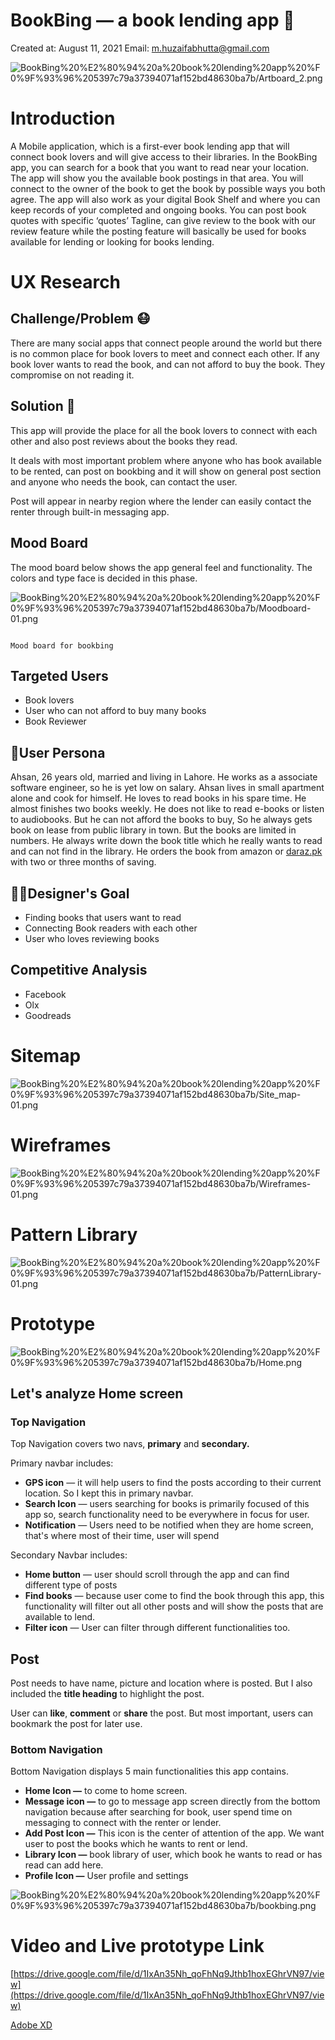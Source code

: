 # BookBing — a book lending app 📖

Created at: August 11, 2021
Email: m.huzaifabhutta@gmail.com

![BookBing%20%E2%80%94%20a%20book%20lending%20app%20%F0%9F%93%96%205397c79a37394071af152bd48630ba7b/Artboard_2.png](BookBing%20%E2%80%94%20a%20book%20lending%20app%20%F0%9F%93%96%205397c79a37394071af152bd48630ba7b/Artboard_2.png)

# Introduction

A Mobile application, which is a first-ever book lending app that will connect book lovers and will give access to their libraries. In the BookBing app, you can search for a book that you want to read near your location. The app will show you the available book postings in that area. You will connect to the owner of the book to get the book by possible ways you both agree. The app will also work as your digital Book Shelf and where you can keep records of your completed and ongoing books. You can post book quotes with specific ‘quotes’ Tagline, can give review to the book with our review feature while the posting feature will basically be used for books available for lending or looking for books lending.

# UX Research

## Challenge/Problem 😷

There are many social apps that connect people around the world but there is no common place for book lovers to meet and connect each other. If any book lover wants to read the book, and can not afford to buy the book. They compromise on not reading it.

## Solution 🙌

This app will provide the place for all the book lovers to connect with each other and also post reviews about the books they read. 

It deals with most important problem where anyone who has book available to be rented, can post on bookbing and it will show on general post section and anyone who needs the book, can contact the user. 

Post will appear in nearby region where the lender can easily contact the renter through built-in messaging app.

## Mood Board

The mood board below shows the app general feel and functionality. The colors and type face is decided in this phase.

![BookBing%20%E2%80%94%20a%20book%20lending%20app%20%F0%9F%93%96%205397c79a37394071af152bd48630ba7b/Moodboard-01.png](BookBing%20%E2%80%94%20a%20book%20lending%20app%20%F0%9F%93%96%205397c79a37394071af152bd48630ba7b/Moodboard-01.png)

                                                                         Mood board for bookbing

## Targeted Users

- Book lovers
- User who can not afford to buy many books
- Book Reviewer

## 👨User Persona

Ahsan, 26 years old, married and living in Lahore. He works as a associate software engineer,  so he is yet low on salary. Ahsan lives in small apartment alone and cook for himself. He loves to read books in his spare time. He almost finishes two books weekly. He does not like to read e-books or listen to audiobooks. But he can not afford the books to buy, So he always gets book on lease from public library in town. But the books are limited in numbers. He always write down the book title which he really wants to read and can not find in the library. He orders the book from amazon or [daraz.pk](http://daraz.pk) with two or three months of saving. 

## 👨‍🎨Designer's Goal

- Finding books that users want to read
- Connecting Book readers with each other
- User who loves reviewing books

## Competitive Analysis

- Facebook
- Olx
- Goodreads

# Sitemap

![BookBing%20%E2%80%94%20a%20book%20lending%20app%20%F0%9F%93%96%205397c79a37394071af152bd48630ba7b/Site_map-01.png](BookBing%20%E2%80%94%20a%20book%20lending%20app%20%F0%9F%93%96%205397c79a37394071af152bd48630ba7b/Site_map-01.png)

# Wireframes

![BookBing%20%E2%80%94%20a%20book%20lending%20app%20%F0%9F%93%96%205397c79a37394071af152bd48630ba7b/Wireframes-01.png](BookBing%20%E2%80%94%20a%20book%20lending%20app%20%F0%9F%93%96%205397c79a37394071af152bd48630ba7b/Wireframes-01.png)

# Pattern Library

![BookBing%20%E2%80%94%20a%20book%20lending%20app%20%F0%9F%93%96%205397c79a37394071af152bd48630ba7b/PatternLibrary-01.png](BookBing%20%E2%80%94%20a%20book%20lending%20app%20%F0%9F%93%96%205397c79a37394071af152bd48630ba7b/PatternLibrary-01.png)

# Prototype

![BookBing%20%E2%80%94%20a%20book%20lending%20app%20%F0%9F%93%96%205397c79a37394071af152bd48630ba7b/Home.png](BookBing%20%E2%80%94%20a%20book%20lending%20app%20%F0%9F%93%96%205397c79a37394071af152bd48630ba7b/Home.png)

## Let's analyze Home screen

### Top Navigation

Top Navigation covers two navs, **primary** and **secondary.** 

Primary navbar includes:

- **GPS icon** —  it will help users to find the posts according to their current location. So I kept this in primary navbar.
- **Search Icon** — users searching for books is primarily focused of this app so, search functionality need to be everywhere in focus for user.
- **Notification** — Users need to be notified when they are home screen, that's where most of their time, user will spend

Secondary Navbar includes:

- **Home button** — user should scroll through the app and can find different type of posts
- **Find books** — because user come to find the book through this app, this functionality will filter out all other posts and will show the posts that are available to lend.
- **Filter icon** — User can filter through different functionalities too.

## Post

Post needs to have name, picture and location where is posted. But I also included the **title heading** to highlight the post. 

User can **like**, **comment** or **share** the post. But most important, users can bookmark the post for later use.

### Bottom Navigation

Bottom Navigation displays 5 main functionalities this app contains. 

- **Home Icon —** to come to home screen.
- **Message icon —**  to go to message app screen directly from the bottom navigation because after searching for book, user spend time on messaging to connect with the renter or lender.
- **Add Post Icon —** This icon is the center of attention of the app. We want user to post the books which he wants to rent or lend.
- **Library Icon —** book library of user, which book he wants to read or has read can add here.
- **Profile Icon —** User profile and settings

![BookBing%20%E2%80%94%20a%20book%20lending%20app%20%F0%9F%93%96%205397c79a37394071af152bd48630ba7b/bookbing.png](BookBing%20%E2%80%94%20a%20book%20lending%20app%20%F0%9F%93%96%205397c79a37394071af152bd48630ba7b/bookbing.png)

# Video and Live prototype Link

[https://drive.google.com/file/d/1IxAn35Nh_qoFhNq9Jthb1hoxEGhrVN97/view](https://drive.google.com/file/d/1IxAn35Nh_qoFhNq9Jthb1hoxEGhrVN97/view)

[Adobe XD](https://xd.adobe.com/view/4237581f-597b-4ee2-9d40-beeb4381383d-1764/)

